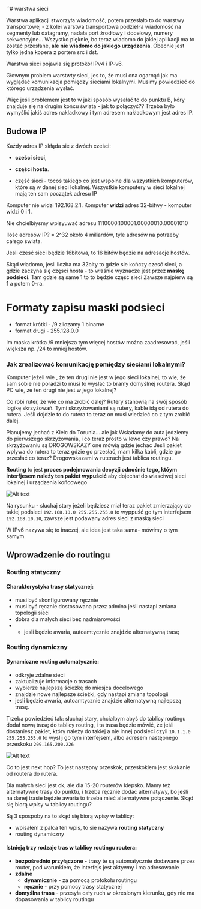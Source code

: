 ``# warstwa sieci

Warstwa aplikacji stworzyła wiadomość, potem przesłało to do warstwy transportowej - z kolei warstwa transportowa podzieliła wiadomość na segmenty lub datagramy, nadała port źrodłowy i docelowy, numery sekwencyjne...
Wszystko pięknie, bo teraz wiadomo do jakiej aplikacji ma to zostać przesłane, **ale nie wiadomo do jakiego urządzenia**. 
Obecnie jest tylko jedna kopera z portem src i dst.

Warstwa sieci pojawia się protokół IPv4 i IP-v6.

Głownym problem warstwty sieci, jes to, że musi ona ogarnąć jak ma wyglądać komunikacja pomiędzy sieciami lokalnymi. Musimy powiedzieć do którego urządzenia wysłać.

Więc jeśli problemem jest to w jaki sposób wysałać to do punktu B, kóry znajduje się na drugim końcu świata - jak to połączyć??
Trzeba było wymyślić jakiś adres nakladkowy i tym adresem nakładkowym jest adres IP.

## Budowa IP 

Każdy adres IP skłąda sie z dwóch cześci: 
* **cześci sieci**,
* **części hosta**.

* część sieci - tocoś takiego co jest wspólne dla wszystkich komputerów, które są w danej sieci lokalnej.
  Wszystkie komputery w sieci lokalnej mają ten sam początek adresu IP

Komputer nie widzi 192.168.2.1.
Komputer **widzi** adres 32-bitwy - komputer widzi 0 i 1.

Nie chcielbiysmy wpisyuwać adresu 1110000.100001.00000010.00001010

Ilośc adresów IP?  = 2^32 około 4 miliardów, tyle adresów na potrzeby całego świata.

Jeśli czesć sieci będzie 16bitowa, to 16 bitów będzie na adresacje hostów.

Skąd wiadomo, jesli liczba ma 32bity to gdzie sie kończy czesć sieci, a gdzie zaczyna się częsci hosta - to właśnie wyznacze jest przez **maskę podsieci**.
Tam gdzie są same 1 to to będzie część sieci
Zawsze najpierw są 1 a potem 0-ra.

# Formaty zapisu maski podsieci
* format krótki - /9  zliczamy 1 binarne
* format długi - 255.128.0.0

Im maska krótka /9 mniejsza tym więcej hostów można zaadresować, jeśli większa np. /24 to mniej hostów.

### Jak zrealizować komunikację pomiędzy sieciami lokalnymi?
Komputer jeżeli wie , że ten drugi nie jest w  jego sieci lokalnej, to wie, że sam sobie nie poradzi to musi to wysłać to bramy domyślnej routera.
Skąd PC wie, że ten drugi nie jest w jego lokalnej?

Co robi ruter, że wie co ma zrobić dalej?
Rutery stanowią na swój sposób logikę skrzyżowań. Tymi skrzyżowaniami są rutery,  kable idą od rutera do rutera.
Jeśli dojdzie to do rutera to teraz on musi wiedzieć co z tym zrobić dalej.

Planujemy jechać z Kielc do Torunia... ale jak
Wsiadamy do auta jedziemy do pierwszego skrzyżowania, i co teraz prosto w lewo czy prawo?
Na skrzyżowaniu są DROGOWSKAZY one mówią gdzie jechać
Jesli pakiet wpływa do rutera to teraz gdzie go przesłać, mam kilka kabli, gdzie go przesłać co teraz?
Drogowskazami w ruterach jest tablica routingu.

**Routing** to jest **proces podejmowania decyzji odnośnie tego, któym interfjesem należy ten pakiet wypuścić** aby dojechał do wlasciwej sieci lokalnej i urządzenia końcowego

![Alt text](https://i.ibb.co/DgzJRZt/arp.png "a title")

Na rysunku - słuchaj stary jeżeli będziesz miał teraz pakiet zmierzający do takiej podsieci `192.168.10.0 255.255.255.0` to wyppuść go tym interfejsem `192.168.10.10`, zawsze jest podawany adres sieci z maską sieci

W IPv6 nazywa się to inaczej, ale idea jest taka sama- mówimy o tym samym.


## Wprowadzenie do routingu

### Routing statyczny
 #### **Charakterystyka trasy statycznej:**
 * musi być skonfigurowany ręcznie
 * musi być ręcznie dostosowana przez admina jeśli nastapi zmiana topologii sieci
 * dobra dla małych sieci bez nadmiarowości
 * * jesli będzie awaria, autoamtycznie znajdzie alternatywną trasę

### Routing dynamiczny
#### Dynamiczne routing automatycznie:
* odkryje zdalne sieci
* zaktualizuje informacje o trasach
* wybierze najlepszą ścieżkę do miesjca docelowego
* znajdzie nowe najlepsze ścieżki, gdy nastapi zmiana topologii
* jesli będzie awaria, autoamtycznie znajdzie alternatywną najlepszą trasę.

Trzeba powiedzieć tak: słuchaj stary, chciałbym abyś do tablicy routingu  dodał nową trasę do tablicy routing, i ta trasa będzie mówić, że jeśli dostaniesz pakiet, który należy do takiej a nie innej podsieci czyli `10.1.1.0 255.255.255.0` to wyślij go tym interfejsem, albo adresem następnego przeskoku `209.165.200.226`

![Alt text](https://i.ibb.co/0Q6n2MZ/nexthop.png "a title")

Co to jest next hop?
To jest następny przeskok, przeskokiem jest skakanie od routera do rutera.

Dla małych sieci jest ok, ale dla 15-20 routerów kiepsko.
Mamy też alternatywne trasy do punktu, i trzeba ręcznie dodać alternatywy, bo jeśli na danej trasie będzie  awaria to trzeba mieć alternatywne połączenie.
 Skąd się biorą wpisy w tablicy routingu?



 Są 3 spospoby na to skąd się biorą wpisy w tablicy:
 * wpisałem z palca ten wpis, to sie nazywa **routing statyczny**
 * routing dynamiczny


#### Istnieją trzy rodzaje tras w tablicy routingu routera:
* **bezpośrednio przyłączone** - trasy te są automatycznie dodawane przez router, pod warunkiem, że interfejs jest aktywny i ma adresowanie
* **zdalne**
  * **dynamicznie** - za pomocą protokołu routingu
  * **ręcznie** - przy pomocy trasy statycznej
* **domyślna trasa** - przesyła cały ruch w okreslonym kierunku, gdy nie ma dopasowania w tablicy routingu
 

